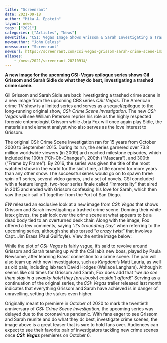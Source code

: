 ```yaml
---
title: "Screenrant"
date: 2021-09-18
author: "Mika A. Epstein"
layout: news
tags: ["2021"]
categories: ["Articles", "News"]
newstitle: "CSI: Vegas Image Shows Grissom & Sarah Investigating a Trashed Crime Scene"
newsauthor: "John Deloss"
newssource: "Screenrant"
newsurl: https://screenrant.com/csi-vegas-grissom-sarah-crime-scene-image-tease/
aliases:
    - /news/2021/screenrant-20210918/
---
```


**A new image for the upcoming CSI: Vegas epilogue series shows Gil Grissom and Sarah Sidle do what they do best, investigating a trashed crime scene.**

Gil Grissom and Sarah Sidle are back investigating a trashed crime scene in a new image from the upcoming CBS series _CSI: Vegas_. The American crime TV show is a limited series and serves as a sequel/epilogue to the long-running original show, _CSI: Crime Scene Investigation_. The new _CSI: Vegas_ will see William Petersen reprise his role as the highly respected forensic entomologist Grissom while Jorja Fox will once again play Sidle, the materials and element analyst who also serves as the love interest to Grissom.

The original CSI: Crime Scene Investigation ran for 15 years from October 2000 to September 2015. During its run, the series garnered over 73.8 million worldwide viewers (in 2009) and reached milestone episodes, which included the 100th (“Ch-Ch-Changes”), 200th (“Mascara”), and 300th (“Frame by Frame”). By 2016, the series was given the title of the most watched show in the world for the sixth time, a title earned for more years than any other show. The successful series would go on to spawn three spin-off series, several video games, and a set of novels. CSI concluded with a feature length, two-hour series finale called “Immortality” that aired in 2015 and ended with Grissom confessing his love for Sarah, which then saw the pair sail off together from the Port of San Diego.

_EW_ released an exclusive look at a new image from _CSI: Vegas_ that shows Grissom and Sarah investigating a trashed crime scene. Donning their white latex gloves, the pair look over the crime scene at what appears to be a dead body tied to an overturned desk chair. Along with the image, Fox offered a few comments, saying “_it’s Groundhog Day_” when referring to the upcoming series, although she also teased “_a crazy twist_” that involves Capt. Jim Brass (Paul Guilfoyle). View the entire image below:

While the plot of _CSI: Vegas_ is fairly vague, it’s said to revolve around Grissom and Sarah teaming up with the CSI lab’s new boss, played by Paula Newsome, after learning Brass’ connection to a crime scene. The pair will also team up with new investigators, such as _Kingdom_’s Matt Lauria, as well as old pals, including lab tech David Hodges (Wallace Langham). Although it seems like old times for Grissom and Sarah, Fox does add that “_we do see them stay in a swanky hotel they [previously] couldn't afford!_” Serving as a continuation of the original series, the _CSI: Vegas_ trailer released last month indicates that everything Grissom and Sarah have achieved is in danger of unravelling, setting the stakes even higher.

Originally meant to premiere in October of 2020 to mark the twentieth anniversary of _CSI: Crime Scene Investigation_, the upcoming series was delayed due to the coronavirus pandemic. With fans eager to see Grissom and Sarah reunite and do what they do best, investigate crime scenes, the image above is a great teaser that is sure to hold fans over. Audiences can expect to see their favorite pair of investigators tackling new crime scenes once _**CSI: Vegas**_ premieres on October 6.
